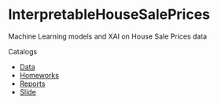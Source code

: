 # InterpretableHouseSalePrices
Machine Learning models and XAI on House Sale Prices data

Catalogs

- [Data](https://github.com/kozaka93/InterpretableHouseSalePrices/Data)
- [Homeworks](https://github.com/kozaka93/InterpretableHouseSalePrices/Homeworks)
- [Reports](https://github.com/kozaka93/InterpretableHouseSalePrices/Reports)
- [Slide](https://github.com/kozaka93/InterpretableHouseSalePrices/Slides)